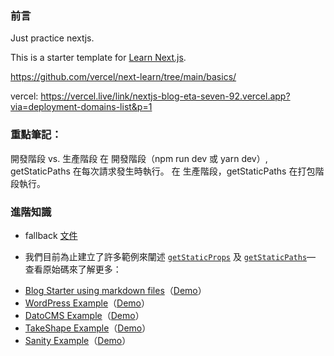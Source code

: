 ### 前言

Just practice nextjs.

This is a starter template for [Learn Next.js](https://nextjs.org/learn).

https://github.com/vercel/next-learn/tree/main/basics/

vercel: https://vercel.live/link/nextjs-blog-eta-seven-92.vercel.app?via=deployment-domains-list&p=1

### 重點筆記：

開發階段 vs. 生產階段
在 開發階段（npm run dev 或 yarn dev）, getStaticPaths 在每次請求發生時執行。
在 生產階段，getStaticPaths 在打包階段執行。



### 進階知識

- fallback [文件](https://nextjs.tw/docs/api-reference/data-fetching/get-static-paths#fallback-false)

- 我們目前為止建立了許多範例來闡述 [`getStaticProps`](https://nextjs.tw/docs/basic-features/data-fetching#getstaticprops-static-generation) 及 [`getStaticPaths`](https://nextjs.tw/docs/basic-features/data-fetching#getstaticpaths-static-generation)— 查看原始碼來了解更多：

* [Blog Starter using markdown files](https://github.com/vercel/next.js/tree/canary/examples/blog-starter)（[Demo](https://next-blog-starter.vercel.app/)）
* [WordPress Example](https://github.com/vercel/next.js/tree/canary/examples/cms-wordpress)（[Demo](https://next-blog-wordpress.vercel.app/)）
* [DatoCMS Example](https://github.com/vercel/next.js/tree/canary/examples/cms-datocms)（[Demo](https://next-blog-datocms.vercel.app/)）
* [TakeShape Example](https://github.com/vercel/next.js/tree/canary/examples/cms-takeshape)（[Demo](https://next-blog-takeshape.vercel.app/)）
* [Sanity Example](https://github.com/vercel/next.js/tree/canary/examples/cms-sanity)（[Demo](https://next-blog-sanity.vercel.app/)）
